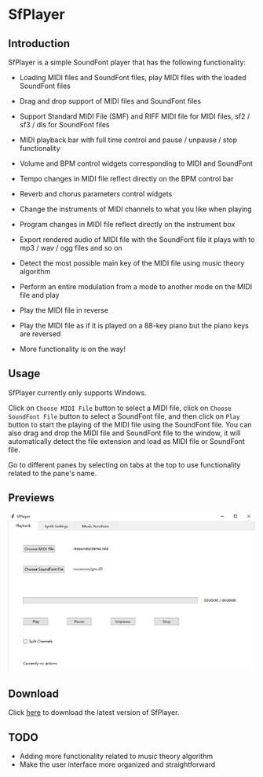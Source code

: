 # SfPlayer

## Introduction

SfPlayer is a simple SoundFont player that has the following functionality:

* Loading MIDI files and SoundFont files, play MIDI files with the loaded SoundFont files

* Drag and drop support of MIDI files and SoundFont files

* Support Standard MIDI File (SMF) and RIFF MIDI file for MIDI files, sf2 / sf3 / dls for SoundFont files

* MIDI playback bar with full time control and pause / unpause / stop functionality

* Volume and BPM control widgets corresponding to MIDI and SoundFont

* Tempo changes in MIDI file reflect directly on the BPM control bar

* Reverb and chorus parameters control widgets

* Change the instruments of MIDI channels to what you like when playing

* Program changes in MIDI file reflect directly on the instrument box

* Export rendered audio of MIDI file with the SoundFont file it plays with to mp3 / wav / ogg files and so on

* Detect the most possible main key of the MIDI file using music theory algorithm

* Perform an entire modulation from a mode to another mode on the MIDI file and play

* Play the MIDI file in reverse

* Play the MIDI file as if it is played on a 88-key piano but the piano keys are reversed

* More functionality is on the way!


## Usage

SfPlayer currently only supports Windows.

Click on `Choose MIDI File` button to select a MIDI file, click on `Choose SoundFont File` button to select a SoundFont file, and then click on `Play` button to start the playing of the MIDI file using the SoundFont file. You can also drag and drop the MIDI file and SoundFont file to the window, it will automatically detect the file extension and load as MIDI file or SoundFont file.

Go to different panes by selecting on tabs at the top to use functionality related to the pane's name.


## Previews

![image](previews/1.jpg)


## Download

Click [here](https://github.com/Rainbow-Dreamer/SfPlayer/archive/refs/heads/main.zip) to download the latest version of SfPlayer.


## TODO

* Adding more functionality related to music theory algorithm
* Make the user interface more organized and straightforward

